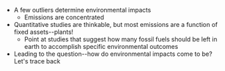 - A few outliers determine environmental impacts
    - Emissions are concentrated
- Quantitative studies are thinkable, but most emissions are a function of fixed assets--plants!
    - Point at studies that suggest how many fossil fuels should be left in earth to accomplish specific environmental outcomes
- Leading to the question--how do environmental impacts come to be? Let's trace back